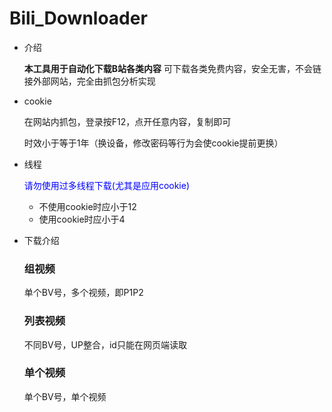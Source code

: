 # Bili_Downloader

- 介绍
  
	 **本工具用于自动化下载B站各类内容**
  可下载各类免费内容，安全无害，不会链接外部网站，完全由抓包分析实现
- cookie
  
  在网站内抓包，登录按F12，点开任意内容，复制即可
  
  时效小于等于1年（换设备，修改密码等行为会使cookie提前更换）
- 线程

  <span style="color:blue;">请勿使用过多线程下载(尤其是应用cookie)</span>
  - 不使用cookie时应小于12
  - 使用cookie时应小于4
- 下载介绍

  ### 组视频
	
  单个BV号，多个视频，即P1P2
  ### 列表视频
  	
  不同BV号，UP整合，id只能在网页端读取
  ### 单个视频
  		
  单个BV号，单个视频
